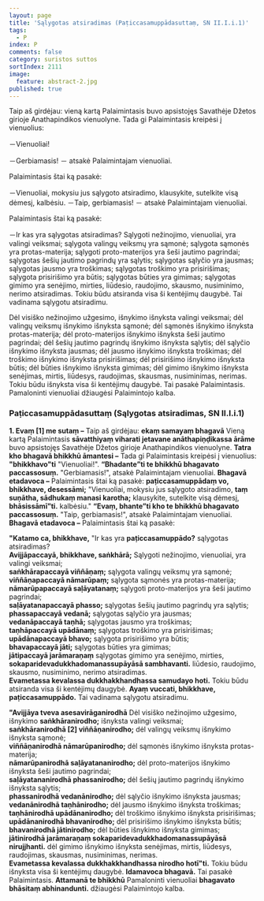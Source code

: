 ```yaml
---
layout: page
title: 'Sąlygotas atsiradimas (Paṭiccasamuppādasuttaṃ, SN II.I.i.1)'
tags:
  - P
index: P
comments: false
category: suristos suttos
sortIndex: 2111
image:
  feature: abstract-2.jpg
published: true
---
```

Taip aš girdėjau: vieną kartą Palaimintasis buvo apsistojęs Savathėje Džetos girioje Anathapindikos vienuolyne. Tada gi Palaimintasis kreipėsi į vienuolius:

－Vienuoliai!

－Gerbiamasis! － atsakė Palaimintajam vienuoliai.

Palaimintasis štai ką pasakė:

－Vienuoliai, mokysiu jus sąlygoto atsiradimo, klausykite, sutelkite visą dėmesį, kalbėsiu. －Taip, gerbiamasis! － atsakė Palaimintajam vienuoliai.

Palaimintasis štai ką pasakė:

－Ir kas yra sąlygotas atsiradimas? 
Sąlygoti nežinojimo, vienuoliai, yra valingi veiksmai;
sąlygota valingų veiksmų yra sąmonė;
sąlygota sąmonės yra protas-materija;
sąlygoti proto-materijos yra šeši jautimo pagrindai;
sąlygotas šešių jautimo pagrindų yra sąlytis;
sąlygotas sąlyčio yra jausmas;
sąlygotas jausmo yra troškimas;
sąlygotas troškimo yra prisirišimas;
sąlygota prisirišimo yra būtis;
sąlygotas būties yra gimimas;
sąlygotas gimimo yra senėjimo, mirties, liūdesio, raudojimo, skausmo, nusiminimo, nerimo atsiradimas.
Tokiu būdu atsiranda visa ši kentėjimų daugybė. Tai vadinama sąlygotu atsiradimu.

Dėl visiško nežinojimo užgesimo, išnykimo išnyksta valingi veiksmai;
dėl valingų veiksmų išnykimo išnyksta sąmonė;
dėl sąmonės išnykimo išnyksta protas-materija;
dėl proto-materijos išnykimo išnyksta šeši jautimo pagrindai;
dėl šešių jautimo pagrindų išnykimo išnyksta sąlytis;
dėl sąlyčio išnykimo išnyksta jausmas;
dėl jausmo išnykimo išnyksta troškimas;
dėl troškimo išnykimo išnyksta prisirišimas;
dėl prisirišimo išnykimo išnyksta būtis;
dėl būties išnykimo išnyksta gimimas;
dėl gimimo išnykimo išnyksta senėjimas, mirtis, liūdesys, raudojimas, skausmas, nusiminimas, nerimas.
Tokiu būdu išnyksta visa ši kentėjimų daugybė. Tai pasakė Palaimintasis. Pamaloninti vienuoliai džiaugėsi Palaimintojo kalba.

### Paṭiccasamuppādasuttaṃ (Sąlygotas atsiradimas, SN II.I.i.1)

**1. Evaṃ [1] me sutaṃ –** Taip aš girdėjau: **ekaṃ samayaṃ bhagavā** Vieną kartą Palaimintasis **sāvatthiyaṃ viharati jetavane anāthapiṇḍikassa ārāme** buvo apsistojęs Savathėje Džetos girioje Anathapindikos vienuolyne. **Tatra kho bhagavā bhikkhū āmantesi –** Tada gi Palaimintasis kreipėsi į vienuolius: **"bhikkhavo"ti** "Vienuoliai!". **“Bhadante”ti te bhikkhū bhagavato paccassosuṃ.** "Gerbiamasis!", atsakė Palaimintajam vienuoliai. **Bhagavā etadavoca –** Palaimintasis štai ką pasakė: **paṭiccasamuppādaṃ vo, bhikkhave, desessāmi;** "Vienuoliai, mokysiu jus sąlygoto atsiradimo, **taṃ suṇātha, sādhukaṃ manasi karotha;** klausykite, sutelkite visą dėmesį, **bhāsissāmī”ti.** kalbėsiu." **“Evaṃ, bhante”ti kho te bhikkhū bhagavato paccassosuṃ.** "Taip, gerbiamasis!", atsakė Palaimintajam vienuoliai. **Bhagavā etadavoca –** Palaimintasis štai ką pasakė:

**"Katamo ca, bhikkhave,** "Ir kas yra **paṭiccasamuppādo?** sąlygotas atsiradimas?   
**Avijjāpaccayā, bhikkhave, saṅkhārā;** Sąlygoti nežinojimo, vienuoliai, yra valingi veiksmai;  
**saṅkhārapaccayā viññāṇaṃ;** sąlygota valingų veiksmų yra sąmonė;  
**viññāṇapaccayā nāmarūpaṃ;** sąlygota sąmonės yra protas-materija;  
**nāmarūpapaccayā saḷāyatanaṃ;** sąlygoti proto-materijos yra šeši jautimo pagrindai;  
**saḷāyatanapaccayā phasso;** sąlygotas šešių jautimo pagrindų yra sąlytis;  
**phassapaccayā vedanā;** sąlygotas sąlyčio yra jausmas;  
**vedanāpaccayā taṇhā;** sąlygotas jausmo yra troškimas;  
**taṇhāpaccayā upādānaṃ;** sąlygotas troškimo yra prisirišimas;  
**upādānapaccayā bhavo;** sąlygota prisirišimo yra būtis;  
**bhavapaccayā jāti;** sąlygotas būties yra gimimas;  
**jātipaccayā jarāmaraṇaṃ** sąlygotas gimimo yra senėjimo, mirties, **sokaparidevadukkhadomanassupāyāsā sambhavanti.** liūdesio, raudojimo, skausmo, nusiminimo, nerimo atsiradimas.  
**Evametassa kevalassa dukkhakkhandhassa samudayo hoti.** Tokiu būdu atsiranda visa ši kentėjimų daugybė. **Ayaṃ vuccati, bhikkhave, paṭiccasamuppādo.** Tai vadinama sąlygotu atsiradimu.

**"Avijjāya tveva asesavirāganirodhā** Dėl visiško nežinojimo užgesimo, išnykimo  **saṅkhāranirodho;** išnyksta valingi veiksmai;  
**saṅkhāranirodhā [2] viññāṇanirodho;** dėl valingų veiksmų išnykimo išnyksta sąmonė;  
**viññāṇanirodhā nāmarūpanirodho;** dėl sąmonės išnykimo išnyksta protas-materija;  
**nāmarūpanirodhā saḷāyatananirodho;** dėl proto-materijos išnykimo išnyksta šeši jautimo pagrindai;  
**saḷāyatananirodhā phassanirodho;** dėl šešių jautimo pagrindų išnykimo išnyksta sąlytis;  
**phassanirodhā vedanānirodho;** dėl sąlyčio išnykimo išnyksta jausmas;  
**vedanānirodhā taṇhānirodho;** dėl jausmo išnykimo išnyksta troškimas;  
**taṇhānirodhā upādānanirodho;** dėl troškimo išnykimo išnyksta prisirišimas;  
**upādānanirodhā bhavanirodho;** dėl prisirišimo išnykimo išnyksta būtis;  
**bhavanirodhā jātinirodho;** dėl būties išnykimo išnyksta gimimas;  
**jātinirodhā jarāmaraṇaṃ sokaparidevadukkhadomanassupāyāsā nirujjhanti.** dėl gimimo išnykimo išnyksta senėjimas, mirtis, liūdesys, raudojimas, skausmas, nusiminimas, nerimas.  
**Evametassa kevalassa dukkhakkhandhassa nirodho hotī"ti.** Tokiu būdu išnyksta visa ši kentėjimų daugybė.   **Idamavoca bhagavā.** Tai pasakė Palaimintasis. **Attamanā te bhikkhū** Pamaloninti vienuoliai **bhagavato bhāsitaṃ abhinandunti.** džiaugėsi Palaimintojo kalba.
